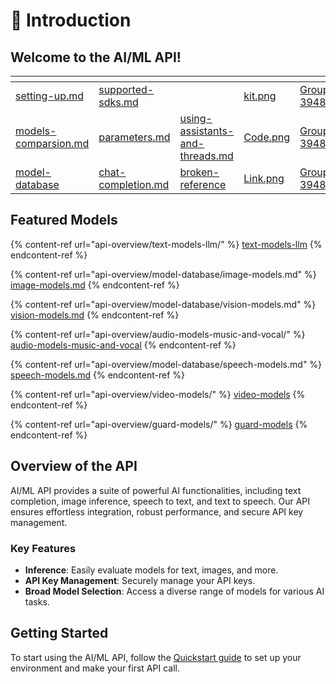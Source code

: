 # 🤖 Introduction

## Welcome to the AI/ML API!

<table data-view="cards"><thead><tr><th></th><th></th><th></th><th data-hidden data-type="files"></th><th data-hidden data-card-cover data-type="files"></th></tr></thead><tbody><tr><td><a data-mention href="quickstart/setting-up.md">setting-up.md</a></td><td><a data-mention href="quickstart/supported-sdks.md">supported-sdks.md</a></td><td></td><td><a href=".gitbook/assets/kit.png">kit.png</a></td><td><a href=".gitbook/assets/Group 39481.png">Group 39481.png</a></td></tr><tr><td><a data-mention href="recipes/models-comparsion.md">models-comparsion.md</a></td><td><a data-mention href="api-overview/text-models-llm/parameters.md">parameters.md</a></td><td><a data-mention href="recipes/using-assistants-and-threads.md">using-assistants-and-threads.md</a></td><td><a href=".gitbook/assets/Code.png">Code.png</a></td><td><a href=".gitbook/assets/Group 39482.png">Group 39482.png</a></td></tr><tr><td><a data-mention href="api-overview/model-database/">model-database</a></td><td><a data-mention href="api-overview/text-models-llm/chat-completion.md">chat-completion.md</a></td><td><a data-mention href="broken-reference/">broken-reference</a></td><td><a href=".gitbook/assets/Link.png">Link.png</a></td><td><a href=".gitbook/assets/Group 39483.png">Group 39483.png</a></td></tr></tbody></table>

## Featured Models

{% content-ref url="api-overview/text-models-llm/" %}
[text-models-llm](api-overview/text-models-llm/)
{% endcontent-ref %}

{% content-ref url="api-overview/model-database/image-models.md" %}
[image-models.md](api-overview/model-database/image-models.md)
{% endcontent-ref %}

{% content-ref url="api-overview/model-database/vision-models.md" %}
[vision-models.md](api-overview/model-database/vision-models.md)
{% endcontent-ref %}

{% content-ref url="api-overview/audio-models-music-and-vocal/" %}
[audio-models-music-and-vocal](api-overview/audio-models-music-and-vocal/)
{% endcontent-ref %}

{% content-ref url="api-overview/model-database/speech-models.md" %}
[speech-models.md](api-overview/model-database/speech-models.md)
{% endcontent-ref %}

{% content-ref url="api-overview/video-models/" %}
[video-models](api-overview/video-models/)
{% endcontent-ref %}

{% content-ref url="api-overview/guard-models/" %}
[guard-models](api-overview/guard-models/)
{% endcontent-ref %}

## **Overview of the API**

AI/ML API provides a suite of powerful AI functionalities, including text completion, image inference, speech to text, and text to speech. Our API ensures effortless integration, robust performance, and secure API key management.

### **Key Features**

* **Inference**: Easily evaluate models for text, images, and more.
* **API Key Management**: Securely manage your API keys.
* **Broad Model Selection**: Access a diverse range of models for various AI tasks.

## Getting Started

To start using the AI/ML API, follow the [Quickstart guide](quickstart/setting-up.md) to set up your environment and make your first API call.
